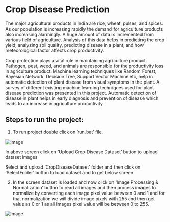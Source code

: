 # Crop Disease Prediction 

The major agricultural products in India are rice, wheat, pulses, and spices. As our population is increasing rapidly the demand for agriculture products also increasing alarmingly. A huge amount of data is incremented from various field of agriculture. Analysis of this data helps in predicting the crop yield, analyzing soil quality, predicting disease in a plant, and how meteorological factor affects crop productivity. 

Crop protection plays a vital role in maintaining agriculture product. Pathogen, pest, weed, and animals are responsible for the productivity loss in agriculture product. Machine learning techniques like Random Forest, Bayesian Network, Decision Tree, Support Vector Machine etc, help in automatic detection of plant disease from visual symptoms in the plant. A survey of different existing machine learning techniques used for plant disease prediction was presented in this project. Automatic detection of disease in plant helps in early diagnosis and prevention of disease which leads to an increase in agriculture productivity.

## Steps to run the project:

1. To run project double click on ‘run.bat’ file.

![image](https://github.com/SriVaishnaviM/Data-Mining-DL/assets/145308407/3872a67e-fd27-4811-b4de-69124f339a90)

  In above screen click on ‘Upload Crop Disease Dataset’ button to upload dataset images

  Select and upload ‘CropDiseaseDataset’ folder and then click on ‘SelectFolder’ button to load dataset and to get below screen


2. In the screen dataset is loaded and now click on ‘Image Processing & Normalization’ button to read all images and then process images to normalize by converting each image pixel value between 0 and 1 and for that normalization we will divide image pixels with 255 and then get value as 0 or 1 as all images pixel value will be between 0 to 255.

![image](https://github.com/SriVaishnaviM/Data-Mining-DL/assets/145308407/c20772b9-3f21-4adc-b49c-6c6dac5f6f9a)





